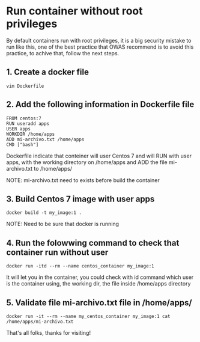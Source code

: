 # Run container without root privileges

By default containers run with root privileges, it is a big security mistake to run like this, one of the best practice that OWAS recommend is to avoid this practice, to achive that, follow the next steps.

## 1. Create a docker file

```
vim Dockerfile
```

## 2. Add the following information in Dockerfile file

```
FROM centos:7
RUN useradd apps
USER apps
WORKDIR /home/apps
ADD mi-archivo.txt /home/apps
CMD ["bash"]
```

Dockerfile indicate that conteiner will user Centos 7 and will RUN with user apps, with the working directory on /home/apps and ADD the file mi-archivo.txt to /home/apps/

NOTE: mi-archivo.txt need to exists before build the container

## 3. Build Centos 7 image with user apps

```
docker build -t my_image:1 .
```

NOTE: Need to be sure that docker is running

## 4. Run the folowwing command to check that container run without user

```
docker run -itd --rm --name centos_container my_image:1
```

It will let you in the container, you could check with id command which user is the container using, the working dir, the file inside /home/apps directory

## 5. Validate file mi-archivo.txt file in /home/apps/

```
docker run -it --rm --name my_centos_container my_image:1 cat /home/apps/mi-archivo.txt
```

That's all folks, thanks for visiting!

